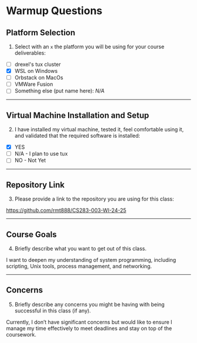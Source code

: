 # Warmup Questions

## Platform Selection
1. Select with an `x` the platform you will be using for your course deliverables:

- [ ] drexel's tux cluster  
- [x] WSL on Windows  
- [ ] Orbstack on MacOs  
- [ ] VMWare Fusion  
- [ ] Something else (put name here): _N/A_

---

## Virtual Machine Installation and Setup
2. I have installed my virtual machine, tested it, feel comfortable using it, and validated that the required software is installed:

- [x] YES  
- [ ] N/A - I plan to use tux  
- [ ] NO - Not Yet  

---

## Repository Link
3. Please provide a link to the repository you are using for this class:  

https://github.com/rmt888/CS283-003-WI-24-25

---

## Course Goals
4. Briefly describe what you want to get out of this class. 

I want to deepen my understanding of system programming, including scripting, Unix tools, process management, and networking.

---

## Concerns
5. Briefly describe any concerns you might be having with being successful in this class (if any).

Currently, I don’t have significant concerns but would like to ensure I manage my time effectively to meet deadlines and stay on top of the coursework.